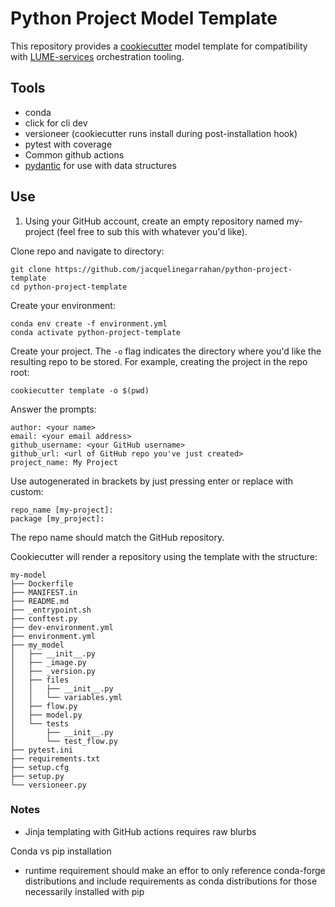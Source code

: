 # Python Project Model Template
This repository provides a [cookiecutter](https://cookiecutter.readthedocs.io/en/stable/) model template for compatibility with [LUME-services](https://slaclab.github.io/lume-services/) orchestration tooling.


## Tools
* conda
* click for cli dev
* versioneer (cookiecutter runs install during post-installation hook)
* pytest with coverage
* Common github actions
* [pydantic](https://pydantic-docs.helpmanual.io/) for use with data structures

## Use

1. Using your GitHub account, create an empty repository named my-project (feel free to sub this with whatever you'd like).


Clone repo and navigate to directory:

```
git clone https://github.com/jacquelinegarrahan/python-project-template
cd python-project-template
```

Create your environment:

```
conda env create -f environment.yml
conda activate python-project-template
```

Create your project. The `-o` flag indicates the directory where you'd like the resulting repo to be stored. For example, creating the project in the repo root:

```
cookiecutter template -o $(pwd)
```

Answer the prompts:
```
author: <your name>
email: <your email address>
github_username: <your GitHub username>
github_url: <url of GitHub repo you've just created>
project_name: My Project
```

Use autogenerated in brackets by just pressing enter or replace with custom:

```
repo_name [my-project]:
package [my_project]:
```

The  repo name should match the GitHub repository.  

Cookiecutter will render a repository using the template with the structure:

```
my-model
├── Dockerfile
├── MANIFEST.in
├── README.md
├── _entrypoint.sh
├── conftest.py
├── dev-environment.yml
├── environment.yml
├── my_model
│   ├── __init__.py
│   ├── _image.py
│   ├── _version.py
│   ├── files
│   │   ├── __init__.py
│   │   └── variables.yml
│   ├── flow.py
│   ├── model.py
│   └── tests
│       ├── __init__.py
│       └── test_flow.py
├── pytest.ini
├── requirements.txt
├── setup.cfg
├── setup.py
└── versioneer.py
```



### Notes
 - Jinja templating with GitHub actions requires raw blurbs

Conda vs pip installation
- runtime requirement should make an effor to only reference conda-forge distributions and include requirements as conda distributions for those necessarily installed with pip


